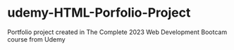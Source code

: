 # udemy-HTML-Porfolio-Project
Portfolio project created in The Complete 2023 Web Development Bootcam course from Udemy
